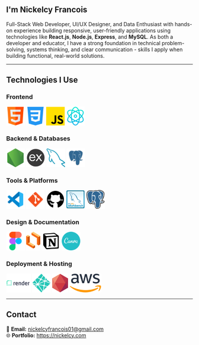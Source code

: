 ## I'm Nickelcy Francois

Full-Stack Web Developer, UI/UX Designer, and Data Enthusiast with hands-on experience building responsive, user-friendly applications using technologies like **React.js**, **Node.js**, **Express**, and **MySQL**. As both a developer and educator, I have a strong foundation in technical problem-solving, systems thinking, and clear communication - skills I apply when building functional, real-world solutions.

---

## Technologies I Use

### Frontend
<div>
    <img src="Images/html.png" height="50" title="HTML">
    <img src="Images/css.png" height="50" title="CSS">
    <img src="Images/js.png" height="50" title="JavaScript">
    <img src="Images/react-js.png" height="50" title="React.js">
</div>

### Backend & Databases
<div>
    <img src="Images/node-js.png" height="50" title="Node.js">
    <img src="Images/express-js.png" height="50" title="Express.js">
    <img src="Images/mysql.png" height="50" title="MySQL">
    <img src="Images/postgresql.png" height="50" title="PostgreSQL">
</div>

### Tools & Platforms
<div>
    <img src="Images/vscode.png" height="50" title="VS Code">
    <img src="Images/git.png" height="50" title="Git">
    <img src="Images/github.png" height="50" title="GitHub">
    <img src="Images/workbench.png" height="50" title="MySQL Workbench">
    <img src="Images/pgadmin.png" height="50" title="pgAdmin">
</div>

### Design & Documentation
<div>
    <img src="Images/figma.png" height="50" title="Figma">
    <img src="Images/lucid.png" height="50" title="Lucidchart">
    <img src="Images/notion.png" height="50" title="Notion">
    <img src="Images/canva.png" height="50" title="Canva">
</div>

### Deployment & Hosting
<div>
    <img src="Images/render.png" height="50" title="Render">
    <img src="Images/netlify.png" height="50" title="Netlify">
    <img src="Images/clever-cloud.png" height="50" title="Clever Cloud">
    <img src="Images/aws.png" height="50" title="AWS (Basics)">
</div>

---

## Contact

📧 **Email:** nickelcyfrancois01@gmail.com  
🌐 **Portfolio:** https://nickelcy.com
